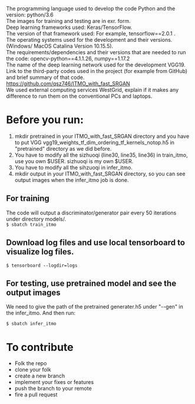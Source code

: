The programming language used to develop the code Python and the version: python/3.6 <br />
The images for training and testing are in exr. form. <br />
Deep learning frameworks used: Keras/TensorFlow. <br />
The version of that framework used: For example, tensorflow==2.0.1 . <br />
The operating systems used for the development and their versions.(Windows/ MacOS Catalina Version 10.15.5). <br />
The requirements/dependencies and their versions that are needed to run the code: opencv-python==4.1.1.26, numpy==1.17.2 <br />
The name of the deep learning network used for the development VGG19. <br />
Link to the third-party codes used in the project (for example from GitHub) and brief summary of that code. https://github.com/qsz746/ITMO_with_fast_SRGAN <br />
We used external computing services WestGrid, explain if it makes any difference to run them on the conventional PCs and laptops. <br />


# Before you run:

1. mkdir pretrained in your ITMO_with_fast_SRGAN directory and you have to put VGG vgg19_weights_tf_dim_ordering_tf_kernels_notop.h5 in "pretrained" directory as we did before.
2. You have to modify all the sizhuoqi (line30, line35, line36) in train_itmo, use you own $USER. sizhuoqi is my own $USER.
3. You have to modify all the sihzuoqi in infer_itmo.
4. mkdir output in your ITMO_with_fast_SRGAN directory, so you can see output images when the infer_itmo job is done.


## For training
The code will output a discriminator/generator pair every 50 iterations under directory models/. <br />
`$ sbatch train_itmo`

## Download log files and use local tensorboard to visualize log files.
`$ tensorboard --logdir=logs`

## For testing, use pretrained model and see the output images
We need to give the path of the pretrained generater.h5 under "--gen" in the infer_itmo. And then run: <br />

`$ sbatch infer_itmo`



# To contribute 
- Folk the repo
- clone your folk
- create a new branch
- implement your fixes or features
- push the branch to your remote
- fire a pull request
